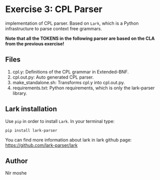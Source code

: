 # Exercise 3: CPL Parser
implementation of CPL parser. Based on `Lark`, which is a Python infrastructure to parse 
context free grammars.

__Note that all the TOKENS in the following parser are based on the CLA from 
the previous exercise!__
  

## Files
1. cpl.y: Definitions of the CPL grammar in Extended-BNF.
2. cpl.out.py: Auto generated CPL parser.
3. make_standalone.sh: Transforms cpl.y into cpl.out.py.
4. requirements.txt: Python requirements, which is only the lark-parser library.

## Lark installation
Use `pip` in order to install `Lark`. In your terminal type:
```
pip install lark-parser
```

You can find more information about lark in lark github page: https://github.com/lark-parser/lark

## Author
Nir moshe 
